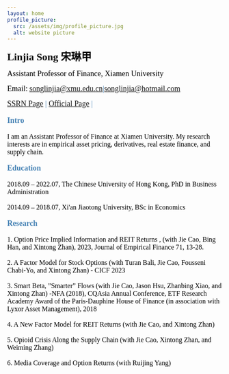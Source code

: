 ```yaml
---
layout: home
profile_picture:
  src: /assets/img/profile_picture.jpg
  alt: website picture
---
```



<p>
<b><font color="Black" face="微软正黑" size=5 class="aa">Linjia Song 宋琳甲</font></b>
</p>
<p>
<font color="Black" face="微软正黑" size=4 class="aa">Assistant Professor of Finance, Xiamen University</font>
</p>

<p>
<font color="Black" face="微软正黑" size=4>Email:</font>
<font color="SteelBlue" face="微软正黑" size=4><a href="mailto: songlinjia@xmu.edu.cn">songlinjia@xmu.edu.cn</a>|<a href="mailto: songlinjia@hotmail.com">songlinjia@hotmail.com</a></font>
</p>


<p>
<font color="SteelBlue" face="微软正黑" size=4><a href="[https://www.dropbox.com/s/jx6phiwgojnwqjx/CV_xintong.pdf?dl=0](https://papers.ssrn.com/sol3/cf_dev/AbsByAuth.cfm?per_id=6260032)" target="_blank">SSRN Page</a> |
  <a href="[https://xintongzhan.github.io/%E6%88%98%E6%98%95%E5%BD%A4%E7%AE%80%E5%8E%86.pdf](https://smr.xmu.edu.cn/TeacherWeb/Teacher_Details_2022.aspx?User_ID=1234)" target="_blank">Official Page</a> |
</p>


<p>
<b><font color="SteelBlue" face="微软正黑" size=4 class="aa">Intro</font></b>
</p>
<p>
<font color="black" face="微软正黑" size=3>I am an Assistant Professor of Finance at Xiamen University. My research interests are in empirical asset pricing, derivatives, real estate finance, and supply chain.</font>
</p>



<p>
<b><font color="SteelBlue" face="微软正黑" size=4 class="aa">Education</font></b>
</p>
<p>
<font color="black" face="微软正黑" size=3>2018.09 – 2022.07,	 The Chinese University of Hong Kong, PhD in Business Administration</font>
</p>
<p>
<font color="black" face="微软正黑" size=3>2014.09 – 2018.07, Xi'an Jiaotong University, BSc in Economics</font>
</p>

<p>
<b><font color="SteelBlue" face="微软正黑" size=4 class="aa">Research</font></b>
</p>
<p>
<font color="black" face="微软正黑" size=3>1. Option Price Implied Information and REIT Returns , (with Jie Cao, Bing Han, and Xintong Zhan), 2023, Journal of Empirical Finance 71, 13-28.</font>
</p>
<p>
<font color="black" face="微软正黑" size=3>2. A Factor Model for Stock Options (with Turan Bali, Jie Cao, Fousseni Chabi-Yo, and Xintong Zhan) - CICF 2023</font>
</p>
<p>
<font color="black" face="微软正黑" size=3>3. Smart Beta, ”Smarter” Flows (with Jie Cao, Jason Hsu, Zhanbing Xiao, and Xintong Zhan)  -NFA (2018), CQAsia Annual Conference, ETF Research Academy Award of the Paris-Dauphine House of Finance (in association with Lyxor Asset Management), 2018</font>
</p>
<p>
<font color="black" face="微软正黑" size=3>4. A New Factor Model for REIT Returns (with Jie Cao, and Xintong Zhan)</font>
</p>
<p>
<font color="black" face="微软正黑" size=3>5. Opioid Crisis Along the Supply Chain (with Jie Cao, Xintong Zhan, and Weiming Zhang)</font>
</p>
<p>
<font color="black" face="微软正黑" size=3>6. Media Coverage and Option Returns (with Ruijing Yang)</font>
</p>





